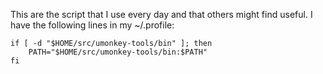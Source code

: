 This are the script that I use every day and that others might find useful.
I have the following lines in my ~/.profile:

    if [ -d "$HOME/src/umonkey-tools/bin" ]; then
        PATH="$HOME/src/umonkey-tools/bin:$PATH"
    fi
